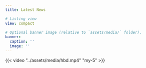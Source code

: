 ```yaml
---
title: Latest News

# Listing view
view: compact

# Optional banner image (relative to `assets/media/` folder).
banner:
  caption: ''
  image: ''
---
```


{{< video "../assets/media/hbd.mp4" "my-5" >}}